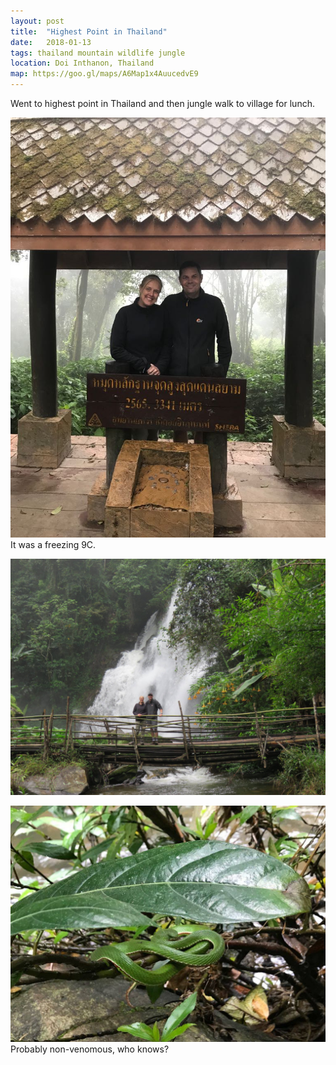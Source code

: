 ```yaml
---
layout: post
title:  "Highest Point in Thailand"
date:   2018-01-13
tags: thailand mountain wildlife jungle
location: Doi Inthanon, Thailand
map: https://goo.gl/maps/A6Map1x4AuucedvE9
---
```

Went to highest point in Thailand and then jungle walk to village for lunch.

![The highest point in Thailand](/photos/chiang-mai/top-of-thailand.jpg)
It was a freezing 9C.

![Will and Kendall on jungle bridge](/photos/chiang-mai/jungle-bridge.jpg)

![A green snake](/photos/chiang-mai/green-snake.jpg)
Probably non-venomous, who knows?
